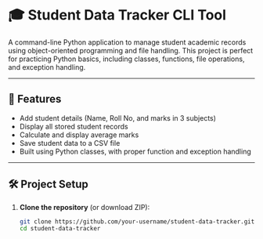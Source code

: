 # 🎓 Student Data Tracker CLI Tool

A command-line Python application to manage student academic records using object-oriented programming and file handling. This project is perfect for practicing Python basics, including classes, functions, file operations, and exception handling.

---

## 📌 Features

- Add student details (Name, Roll No, and marks in 3 subjects)
- Display all stored student records
- Calculate and display average marks
- Save student data to a CSV file
- Built using Python classes, with proper function and exception handling

---

## 🛠️ Project Setup

1. **Clone the repository** (or download ZIP):
   ```bash
   git clone https://github.com/your-username/student-data-tracker.git
   cd student-data-tracker

